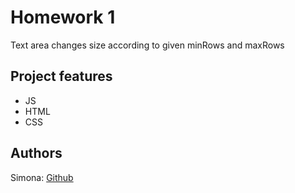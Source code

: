 # Homework 1

Text area changes size according to given minRows and maxRows

## Project features

- JS
- HTML
- CSS

## Authors

Simona: [Github](https://github.com/simonachess)
